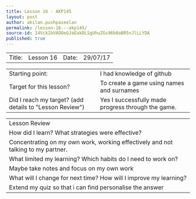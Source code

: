 ```yaml
---
title: Lesson 16 - AKP145
layout: post
author: akilan.pushpaseelan
permalink: /lesson-16---akp145/
source-id: 14VckIbVAOOeGJaEakDLSgUhuZGs96b0aBR5nJlLLYDA
published: true
---
```

<table>
  <tr>
    <td>Title:  </td>
    <td>Lesson 16</td>
    <td> Date:  </td>
    <td>29/07/17</td>
  </tr>
</table>


<table>
  <tr>
    <td>Starting point:</td>
    <td>I had knowledge of github </td>
  </tr>
  <tr>
    <td>Target for this lesson?</td>
    <td>To create a game using names and surnames</td>
  </tr>
  <tr>
    <td>Did I reach my target? 
(add details to "Lesson Review")</td>
    <td>Yes I successfully made progress through the game.</td>
  </tr>
</table>


<table>
  <tr>
    <td>Lesson Review</td>
  </tr>
  <tr>
    <td>How did I learn? What strategies were effective? </td>
  </tr>
  <tr>
    <td>Concentrating on my own work, working effectively and not talking to my partner.</td>
  </tr>
  <tr>
    <td>What limited my learning? Which habits do I need to work on? </td>
  </tr>
  <tr>
    <td>Maybe take notes and focus on my own work</td>
  </tr>
  <tr>
    <td>What will I change for next time? How will I improve my learning?</td>
  </tr>
  <tr>
    <td>Extend my quiz so that i can find personalise the answer</td>
  </tr>
</table>


